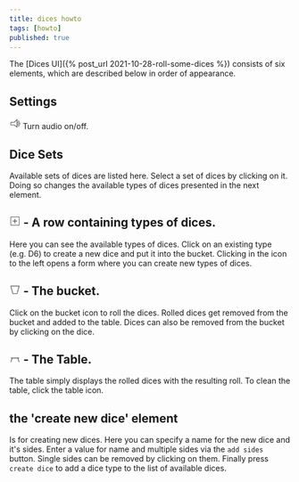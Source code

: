```yaml
---
title: dices howto
tags: [howto]
published: true
---
```

The [Dices UI]({% post_url 2021-10-28-roll-some-dices %}) consists of six elements, which are described below in order of appearance.

## Settings
<img src="/assets/icons/audio-enabled.svg" style="height:20px;width:20px"/> Turn audio on/off.

## Dice Sets
Available sets of dices are listed here. Select a set of dices by clicking on it. Doing so changes the available types of dices presented in the next element.

## <img src="/assets/icons/newdice.svg" style="height:20px;width:20px"/> - A row containing types of dices.
Here you can see the available types of dices. Click on an existing type (e.g. D6) to create a new dice and put it into the bucket. Clicking in the icon to the left opens a form where you can create new types of dices.

## <img src="/assets/icons/bucket.svg" style="height:20px;width:20px"/> - The bucket.
Click on the bucket icon to roll the dices. Rolled dices get removed from the bucket and added to the table. Dices can also be removed from the bucket by clicking on the dice.

## <img src="/assets/icons/table.svg" style="height:20px;width:20px"/> - The Table.
The table simply displays the rolled dices with the resulting roll. To clean the table, click the table icon.

## the 'create new dice' element
Is for creating new dices. Here you can specify a name for the new dice and it's sides. Enter a value for name and multiple sides via the `add sides` button. Single sides can be removed by clicking on them. Finally press `create dice` to add a dice type to the list of available dices.
